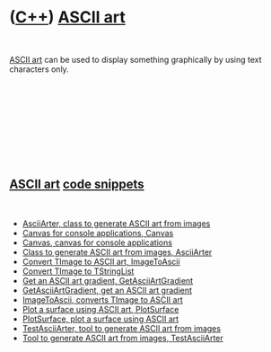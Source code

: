 



 

 

 

 

 

([C++](Cpp.htm)) [ASCII art](CppAsciiArt.htm)
=============================================

 

[ASCII art](CppAsciiArt.htm) can be used to display something
graphically by using text characters only.

 

 

 

 

 

[ASCII art](CppAsciiArt.htm) [code snippets](CppCodeSnippets.htm)
-----------------------------------------------------------------

 

-   [AsciiArter, class to generate ASCII art from
    images](CppAsciiArter.htm)
-   [Canvas for console applications, Canvas](CppCanvas.htm)
-   [Canvas, canvas for console applications](CppCanvas.htm)
-   [Class to generate ASCII art from images,
    AsciiArter](CppAsciiArter.htm)
-   [Convert TImage to ASCII art, ImageToAscii](CppImageToAscii.htm)
-   [Convert TImage to TStringList](CppImageToStringList.htm)
-   [Get an ASCII art gradient,
    GetAsciiArtGradient](CppGetAsciiArtGradient.htm)
-   [GetAsciiArtGradient, get an ASCII art
    gradient](CppGetAsciiArtGradient.htm)
-   [ImageToAscii, converts TImage to ASCII art](CppImageToAscii.htm)
-   [Plot a surface using ASCII art, PlotSurface](CppPlotSurface.htm)
-   [PlotSurface, plot a surface using ASCII art](CppPlotSurface.htm)
-   [TestAsciiArter, tool to generate ASCII art from
    images](ToolTestAsciiArter.htm)
-   [Tool to generate ASCII art from images,
    TestAsciiArter](ToolTestAsciiArter.htm)

 

 

 

 

 





 



